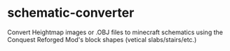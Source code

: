 # schematic-converter
Convert Heightmap images or .OBJ files to minecraft schematics using the Conquest Reforged Mod's block shapes (vetical slabs/stairs/etc.)

